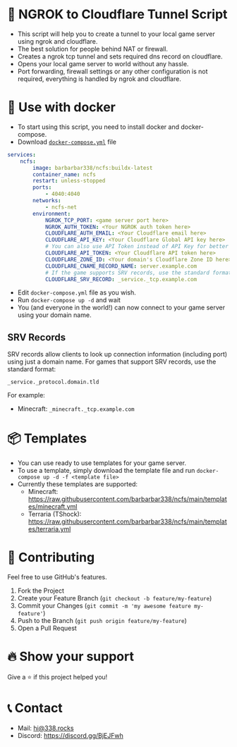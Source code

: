 # 🚀 NGROK to Cloudflare Tunnel Script

- This script will help you to create a tunnel to your local game server using ngrok and cloudflare.
- The best solution for people behind NAT or firewall.
- Creates a ngrok tcp tunnel and sets required dns record on cloudflare.
- Opens your local game server to world without any hassle.
- Port forwarding, firewall settings or any other configuration is not required, everything is handled by ngrok and cloudflare.

# 🐋 Use with docker
- To start using this script, you need to install docker and docker-compose.
- Download [`docker-compose.yml`](https://raw.githubusercontent.com/barbarbar338/ncfs/main/docker/docker-compose.yml) file
```yml
services:
    ncfs:
        image: barbarbar338/ncfs:buildx-latest 
        container_name: ncfs
        restart: unless-stopped
        ports:
            - 4040:4040
        networks:
            - ncfs-net
        environment:
            NGROK_TCP_PORT: <game server port here>
            NGROK_AUTH_TOKEN: <Your NGROK auth token here>
            CLOUDFLARE_AUTH_EMAIL: <Your Cloudflare email here>
            CLOUDFLARE_API_KEY: <Your Cloudflare Global API key here>
            # You can also use API Token instead of API Key for better security
            CLOUDFLARE_API_TOKEN: <Your Cloudflare API token here>
            CLOUDFLARE_ZONE_ID: <Your domain's Cloudflare Zone ID here>
            CLOUDFLARE_CNAME_RECORD_NAME: server.example.com
            # If the game supports SRV records, use the standard format
            CLOUDFLARE_SRV_RECORD: _service._tcp.example.com
```
- Edit `docker-compose.yml` file as you wish.
- Run `docker-compose up -d` and wait
- You (and everyone in the world!) can now connect to your game server using your domain name.

## SRV Records

SRV records allow clients to look up connection information (including port) using just a domain name. For games that support SRV records, use the standard format:

```
_service._protocol.domain.tld
```

For example:
- Minecraft: `_minecraft._tcp.example.com`

# 📦 Templates
- You can use ready to use templates for your game server.
- To use a template, simply download the template file and run `docker-compose up -d -f <template file>`
- Currently these templates are supported:
    - Minecraft: https://raw.githubusercontent.com/barbarbar338/ncfs/main/templates/minecraft.yml
    - Terraria (TShock): https://raw.githubusercontent.com/barbarbar338/ncfs/main/templates/terraria.yml

# 🧦 Contributing

Feel free to use GitHub's features.

1. Fork the Project
2. Create your Feature Branch (`git checkout -b feature/my-feature`)
3. Commit your Changes (`git commit -m 'my awesome feature my-feature'`)
4. Push to the Branch (`git push origin feature/my-feature`)
5. Open a Pull Request

# 🔥 Show your support

Give a ⭐️ if this project helped you!

# 📞 Contact

- Mail: hi@338.rocks
- Discord: https://discord.gg/BjEJFwh
